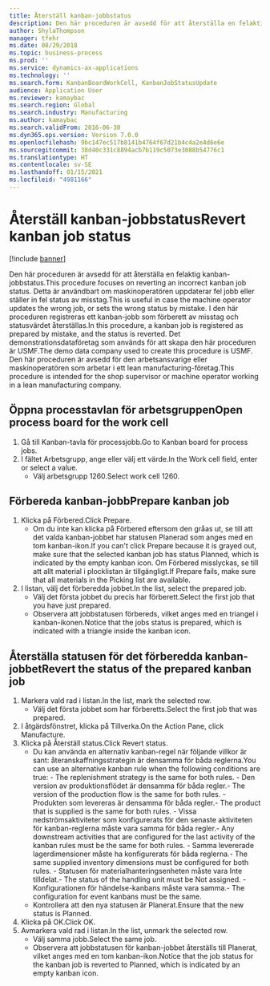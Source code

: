 ```yaml
---
title: Återställ kanban-jobbstatus
description: Den här proceduren är avsedd för att återställa en felaktig kanban-jobbstatus.
author: ShylaThompson
manager: tfehr
ms.date: 08/29/2018
ms.topic: business-process
ms.prod: ''
ms.service: dynamics-ax-applications
ms.technology: ''
ms.search.form: KanbanBoardWorkCell, KanbanJobStatusUpdate
audience: Application User
ms.reviewer: kamaybac
ms.search.region: Global
ms.search.industry: Manufacturing
ms.author: kamaybac
ms.search.validFrom: 2016-06-30
ms.dyn365.ops.version: Version 7.0.0
ms.openlocfilehash: 9bc147ec517b8141b4764f67d21b4c4a2e4d6e6e
ms.sourcegitcommit: 38d40c331c8894acb7b119c5073e3088b54776c1
ms.translationtype: HT
ms.contentlocale: sv-SE
ms.lasthandoff: 01/15/2021
ms.locfileid: "4981166"
---
```

# <a name="revert-kanban-job-status"></a><span data-ttu-id="a662a-103">Återställ kanban-jobbstatus</span><span class="sxs-lookup"><span data-stu-id="a662a-103">Revert kanban job status</span></span>

[!include [banner](../../includes/banner.md)]

<span data-ttu-id="a662a-104">Den här proceduren är avsedd för att återställa en felaktig kanban-jobbstatus.</span><span class="sxs-lookup"><span data-stu-id="a662a-104">This procedure focuses on reverting an incorrect kanban job status.</span></span> <span data-ttu-id="a662a-105">Detta är användbart om maskinoperatören uppdaterar fel jobb eller ställer in fel status av misstag.</span><span class="sxs-lookup"><span data-stu-id="a662a-105">This is useful in case the machine operator updates the wrong job, or sets the wrong status by mistake.</span></span> <span data-ttu-id="a662a-106">I den här proceduren registreras ett kanban-jobb som förberett av misstag och statusvärdet återställas.</span><span class="sxs-lookup"><span data-stu-id="a662a-106">In this procedure, a kanban job is registered as prepared by mistake, and the status is reverted.</span></span> <span data-ttu-id="a662a-107">Det demonstrationsdataföretag som används för att skapa den här proceduren är USMF.</span><span class="sxs-lookup"><span data-stu-id="a662a-107">The demo data company used to create this procedure is USMF.</span></span> <span data-ttu-id="a662a-108">Den här proceduren är avsedd för den arbetsansvarige eller maskinoperatören som arbetar i ett lean manufacturing-företag.</span><span class="sxs-lookup"><span data-stu-id="a662a-108">This procedure is intended for the shop supervisor or machine operator working in a lean manufacturing company.</span></span>


## <a name="open-process-board-for-the-work-cell"></a><span data-ttu-id="a662a-109">Öppna processtavlan för arbetsgruppen</span><span class="sxs-lookup"><span data-stu-id="a662a-109">Open process board for the work cell</span></span>
1. <span data-ttu-id="a662a-110">Gå till Kanban-tavla för processjobb.</span><span class="sxs-lookup"><span data-stu-id="a662a-110">Go to Kanban board for process jobs.</span></span>
2. <span data-ttu-id="a662a-111">I fältet Arbetsgrupp, ange eller välj ett värde.</span><span class="sxs-lookup"><span data-stu-id="a662a-111">In the Work cell field, enter or select a value.</span></span>
    * <span data-ttu-id="a662a-112">Välj arbetsgrupp 1260.</span><span class="sxs-lookup"><span data-stu-id="a662a-112">Select work cell 1260.</span></span>  

## <a name="prepare-kanban-job"></a><span data-ttu-id="a662a-113">Förbereda kanban-jobb</span><span class="sxs-lookup"><span data-stu-id="a662a-113">Prepare kanban job</span></span>
1. <span data-ttu-id="a662a-114">Klicka på Förbered.</span><span class="sxs-lookup"><span data-stu-id="a662a-114">Click Prepare.</span></span>
    * <span data-ttu-id="a662a-115">Om du inte kan klicka på Förbered eftersom den gråas ut, se till att det valda kanban-jobbet har statusen Planerad som anges med en tom kanban-ikon.</span><span class="sxs-lookup"><span data-stu-id="a662a-115">If you can't click Prepare because it is grayed out, make sure that the selected kanban job has status Planned, which is indicated by the empty kanban icon.</span></span> <span data-ttu-id="a662a-116">Om Förbered misslyckas, se till att allt material i plocklistan är tillgängligt.</span><span class="sxs-lookup"><span data-stu-id="a662a-116">If Prepare fails, make sure that all materials in the Picking list are available.</span></span>  
2. <span data-ttu-id="a662a-117">I listan, välj det förberedda jobbet.</span><span class="sxs-lookup"><span data-stu-id="a662a-117">In the list, select the prepared job.</span></span>
    * <span data-ttu-id="a662a-118">Välj det första jobbet du precis har förberett.</span><span class="sxs-lookup"><span data-stu-id="a662a-118">Select the first job that you have just prepared.</span></span>  
    * <span data-ttu-id="a662a-119">Observera att jobbstatusen förbereds, vilket anges med en triangel i kanban-ikonen.</span><span class="sxs-lookup"><span data-stu-id="a662a-119">Notice that the jobs status is prepared, which is indicated with a triangle inside the kanban icon.</span></span>  

## <a name="revert-the-status-of-the-prepared-kanban-job"></a><span data-ttu-id="a662a-120">Återställa statusen för det förberedda kanban-jobbet</span><span class="sxs-lookup"><span data-stu-id="a662a-120">Revert the status of the prepared kanban job</span></span>
1. <span data-ttu-id="a662a-121">Markera vald rad i listan.</span><span class="sxs-lookup"><span data-stu-id="a662a-121">In the list, mark the selected row.</span></span>
    * <span data-ttu-id="a662a-122">Välj det första jobbet som har förberetts.</span><span class="sxs-lookup"><span data-stu-id="a662a-122">Select the first job that was prepared.</span></span>  
2. <span data-ttu-id="a662a-123">I åtgärdsfönstret, klicka på Tillverka.</span><span class="sxs-lookup"><span data-stu-id="a662a-123">On the Action Pane, click Manufacture.</span></span>
3. <span data-ttu-id="a662a-124">Klicka på Återställ status.</span><span class="sxs-lookup"><span data-stu-id="a662a-124">Click Revert status.</span></span>
    * <span data-ttu-id="a662a-125">Du kan använda en alternativ kanban-regel när följande villkor är sant: återanskaffningsstrategin är densamma för båda reglerna.</span><span class="sxs-lookup"><span data-stu-id="a662a-125">You can use an alternative kanban rule when the following conditions are true:  - The replenishment strategy is the same for both rules.</span></span>  <span data-ttu-id="a662a-126">- Den version av produktionsflödet är densamma för båda regler.</span><span class="sxs-lookup"><span data-stu-id="a662a-126">- The version of the production flow is the same for both rules.</span></span>  <span data-ttu-id="a662a-127">- Produkten som levereras är densamma för båda regler.</span><span class="sxs-lookup"><span data-stu-id="a662a-127">- The product that is supplied is the same for both rules.</span></span>  <span data-ttu-id="a662a-128">- Vissa nedströmsaktiviteter som konfigurerats för den senaste aktiviteten för kanban-reglerna måste vara samma för båda regler.</span><span class="sxs-lookup"><span data-stu-id="a662a-128">- Any downstream activities that are configured for the last activity of the kanban rules must be the same for both rules.</span></span>  <span data-ttu-id="a662a-129">- Samma levererade lagerdimensioner måste ha konfigurerats för båda reglerna.</span><span class="sxs-lookup"><span data-stu-id="a662a-129">- The same supplied inventory dimensions must be configured for both rules.</span></span>  <span data-ttu-id="a662a-130">- Statusen för materialhanteringsenheten måste vara Inte tilldelat.</span><span class="sxs-lookup"><span data-stu-id="a662a-130">- The status of the handling unit must be Not assigned.</span></span>  <span data-ttu-id="a662a-131">- Konfigurationen för händelse-kanbans måste vara samma.</span><span class="sxs-lookup"><span data-stu-id="a662a-131">- The configuration for event kanbans must be the same.</span></span>  
    * <span data-ttu-id="a662a-132">Kontrollera att den nya statusen är Planerat.</span><span class="sxs-lookup"><span data-stu-id="a662a-132">Ensure that the new status is Planned.</span></span>  
4. <span data-ttu-id="a662a-133">Klicka på OK.</span><span class="sxs-lookup"><span data-stu-id="a662a-133">Click OK.</span></span>
5. <span data-ttu-id="a662a-134">Avmarkera vald rad i listan.</span><span class="sxs-lookup"><span data-stu-id="a662a-134">In the list, unmark the selected row.</span></span>
    * <span data-ttu-id="a662a-135">Välj samma jobb.</span><span class="sxs-lookup"><span data-stu-id="a662a-135">Select the same job.</span></span>  
    * <span data-ttu-id="a662a-136">Observera att jobbstatusen för kanban-jobbet återställs till Planerat, vilket anges med en tom kanban-ikon.</span><span class="sxs-lookup"><span data-stu-id="a662a-136">Notice that the job status for the kanban job is reverted to Planned, which is indicated by an empty kanban icon.</span></span>  

